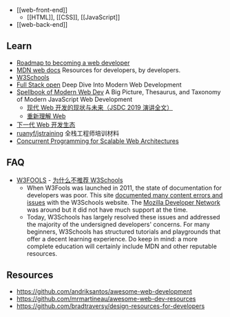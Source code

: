 
- [[web-front-end]]
  - [[HTML]], [[CSS]], [[JavaScript]]
- [[web-back-end]]



## Learn
- [Roadmap to becoming a web developer](https://github.com/kamranahmedse/developer-roadmap)
- [MDN web docs](http://developer.mozilla.org/) Resources for developers, by developers.
- [W3Schools](https://www.w3schools.com)
- [Full Stack open](https://fullstackopen.com/en/) Deep Dive Into Modern Web Development
- [Spellbook of Modern Web Dev](https://github.com/dexteryy/spellbook-of-modern-webdev) A Big Picture, Thesaurus, and Taxonomy of Modern JavaScript Web Development 
  - [现代 Web 开发的现状与未来（JSDC 2019 演讲全文）](https://zhuanlan.zhihu.com/p/88616149)
  - [重新理解 Web](https://zhuanlan.zhihu.com/p/581977751)
- [下一代 Web 开发生态](https://zhuanlan.zhihu.com/p/655933869)
- [ruanyf/jstraining](https://github.com/ruanyf/jstraining) 全栈工程师培训材料
- [Concurrent Programming for Scalable Web Architectures](http://berb.github.io/diploma-thesis/original/)



## FAQ
- [W3FOOLS](https://www.w3fools.com) - [为什么不推荐 W3Schools](https://zhuanlan.zhihu.com/p/22332152)
  - When W3Fools was launched in 2011, the state of documentation for developers was poor. This site [documented many content errors and issues](https://web.archive.org/web/20110412103745/http://w3fools.com) with the W3Schools website. The [Mozilla Developer Network](http://developer.mozilla.org/) was around but it did not have much support at the time. 
  - Today, W3Schools has largely resolved these issues and addressed the majority of the undersigned developers' concerns. For many beginners, W3Schools has structured tutorials and playgrounds that offer a decent learning experience. Do keep in mind: a more complete education will certainly include MDN and other reputable resources.



## Resources
- https://github.com/andriksantos/awesome-web-development
- https://github.com/mrmartineau/awesome-web-dev-resources
- https://github.com/bradtraversy/design-resources-for-developers

